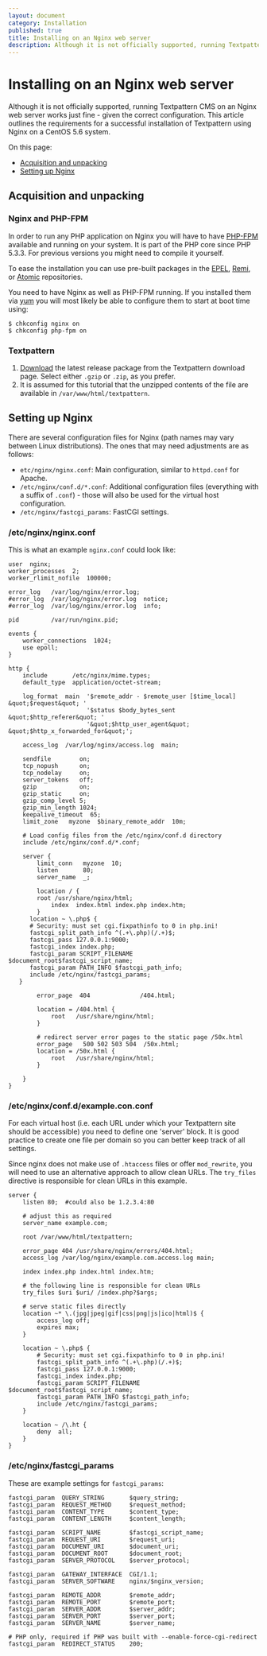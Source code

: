 ```yaml
---
layout: document
category: Installation
published: true
title: Installing on an Nginx web server
description: Although it is not officially supported, running Textpattern CMS on an Nginx web server works just fine.
---
```


# Installing on an Nginx web server

Although it is not officially supported, running Textpattern CMS on an Nginx web server works just fine - given the correct configuration. This article outlines the requirements for a successful installation of Textpattern using Nginx on a CentOS 5.6 system.

On this page:

* [Acquisition and unpacking](#acquisition-and-unpacking)
* [Setting up Nginx](#setting-up-nginx)

## Acquisition and unpacking

### Nginx and PHP-FPM

In order to run any PHP application on Nginx you will have to have [PHP-FPM](https://php-fpm.org) available and running on your system. It is part of the PHP core since PHP 5.3.3. For previous versions you might need to compile it yourself.

To ease the installation you can use pre-built packages in the [EPEL](https://fedoraproject.org/wiki/EPEL), [Remi](http://rpms.famillecollet.com), or [Atomic](http://wiki.atomicorp.com/wiki/index.php/Atomic) repositories.

You need to have Nginx as well as PHP-FPM running. If you installed them via [yum](http://yum.baseurl.org) you will most likely be able to configure them to start at boot time using:

~~~ ShellSession
$ chkconfig nginx on
$ chkconfig php-fpm on
~~~

### Textpattern

1. [Download](https://textpattern.com/download) the latest release package from the Textpattern download page. Select either `.gzip` or `.zip`, as you prefer.
2. It is assumed for this tutorial that the unzipped contents of the file are available in `/var/www/html/textpattern`.

## Setting up Nginx

There are several configuration files for Nginx (path names may vary between Linux distributions). The ones that may need adjustments are as follows:

* `etc/nginx/nginx.conf`: Main configuration, similar to `httpd.conf` for Apache.
* `/etc/nginx/conf.d/*.conf`: Additional configuration files (everything with a suffix of `.conf`) - those will also be used for the virtual host configuration.
* `/etc/nginx/fastcgi_params`: FastCGI settings.

### /etc/nginx/nginx.conf

This is what an example `nginx.conf` could look like:

~~~
user  nginx;
worker_processes  2;
worker_rlimit_nofile  100000;

error_log   /var/log/nginx/error.log;
#error_log  /var/log/nginx/error.log  notice;
#error_log  /var/log/nginx/error.log  info;

pid         /var/run/nginx.pid;

events {
    worker_connections  1024;
    use epoll;
}

http {
    include       /etc/nginx/mime.types;
    default_type  application/octet-stream;

    log_format  main  '$remote_addr - $remote_user [$time_local] &quot;$request&quot; '
                      '$status $body_bytes_sent &quot;$http_referer&quot; '
                      '&quot;$http_user_agent&quot; &quot;$http_x_forwarded_for&quot;';

    access_log  /var/log/nginx/access.log  main;

    sendfile        on;
    tcp_nopush      on;
    tcp_nodelay     on;
    server_tokens   off;
    gzip            on;
    gzip_static     on;
    gzip_comp_level 5;
    gzip_min_length 1024;
    keepalive_timeout  65;
    limit_zone   myzone  $binary_remote_addr  10m;

    # Load config files from the /etc/nginx/conf.d directory
    include /etc/nginx/conf.d/*.conf;

    server {
        limit_conn   myzone  10;
        listen       80;
        server_name  _;

        location / {
        root /usr/share/nginx/html;
            index  index.html index.php index.htm;
        }
      location ~ \.php$ {
      # Security: must set cgi.fixpathinfo to 0 in php.ini!
      fastcgi_split_path_info ^(.+\.php)(/.+)$;
      fastcgi_pass 127.0.0.1:9000;
      fastcgi_index index.php;
      fastcgi_param SCRIPT_FILENAME         $document_root$fastcgi_script_name;
      fastcgi_param PATH_INFO $fastcgi_path_info;
      include /etc/nginx/fastcgi_params;
   }

        error_page  404              /404.html;

        location = /404.html {
            root   /usr/share/nginx/html;
        }

        # redirect server error pages to the static page /50x.html
        error_page   500 502 503 504  /50x.html;
        location = /50x.html {
            root   /usr/share/nginx/html;
        }

    }
}
~~~

### /etc/nginx/conf.d/example.con.conf

For each virtual host (i.e. each URL under which your Textpattern site should be accessible) you need to define one 'server' block. It is good practice to create one file per domain so you can better keep track of all settings.

Since nginx does not make use of `.htaccess` files or offer `mod_rewrite`, you will need to use an alternative approach to allow clean URLs. The `try_files` directive is responsible for clean URLs in this example.

~~~
server {
    listen 80;  #could also be 1.2.3.4:80

    # adjust this as required
    server_name example.com;

    root /var/www/html/textpattern;

    error_page 404 /usr/share/nginx/errors/404.html;
    access_log /var/log/nginx/example.com.access.log main;

    index index.php index.html index.htm;

    # the following line is responsible for clean URLs
    try_files $uri $uri/ /index.php?$args;

    # serve static files directly
    location ~* \.(jpg|jpeg|gif|css|png|js|ico|html)$ {
        access_log off;
        expires max;
    }

    location ~ \.php$ {
        # Security: must set cgi.fixpathinfo to 0 in php.ini!
        fastcgi_split_path_info ^(.+\.php)(/.+)$;
        fastcgi_pass 127.0.0.1:9000;
        fastcgi_index index.php;
        fastcgi_param SCRIPT_FILENAME         $document_root$fastcgi_script_name;
        fastcgi_param PATH_INFO $fastcgi_path_info;
        include /etc/nginx/fastcgi_params;
    }

    location ~ /\.ht {
        deny  all;
    }
}
~~~

### /etc/nginx/fastcgi_params

These are example settings for `fastcgi_params`:

~~~
fastcgi_param  QUERY_STRING       $query_string;
fastcgi_param  REQUEST_METHOD     $request_method;
fastcgi_param  CONTENT_TYPE       $content_type;
fastcgi_param  CONTENT_LENGTH     $content_length;

fastcgi_param  SCRIPT_NAME        $fastcgi_script_name;
fastcgi_param  REQUEST_URI        $request_uri;
fastcgi_param  DOCUMENT_URI       $document_uri;
fastcgi_param  DOCUMENT_ROOT      $document_root;
fastcgi_param  SERVER_PROTOCOL    $server_protocol;

fastcgi_param  GATEWAY_INTERFACE  CGI/1.1;
fastcgi_param  SERVER_SOFTWARE    nginx/$nginx_version;

fastcgi_param  REMOTE_ADDR        $remote_addr;
fastcgi_param  REMOTE_PORT        $remote_port;
fastcgi_param  SERVER_ADDR        $server_addr;
fastcgi_param  SERVER_PORT        $server_port;
fastcgi_param  SERVER_NAME        $server_name;

# PHP only, required if PHP was built with --enable-force-cgi-redirect
fastcgi_param  REDIRECT_STATUS    200;
~~~
